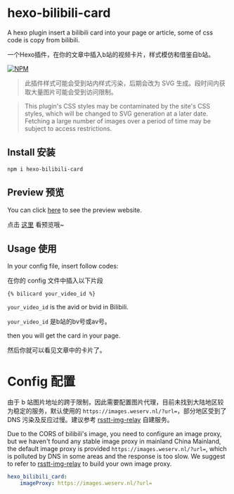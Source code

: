 # hexo-bilibili-card

A hexo plugin insert a bilibili card into your page or article, some of css code is copy from bilibili.

一个Hexo插件，在你的文章中插入b站的视频卡片，样式模仿和借鉴自b站。

[![NPM](https://nodei.co/npm/hexo-bilibili-card.png)](https://nodei.co/npm/hexo-bilibili-card/)

> 此插件样式可能会受到站内样式污染，后期会改为 SVG 生成。段时间内获取大量图片可能会受到访问限制。

> This plugin's CSS styles may be contaminated by the site's CSS styles, which will be changed to SVG generation at a later date. Fetching a large number of images over a period of time may be subject to access restrictions.


## Install 安装

```npm i hexo-bilibili-card```

## Preview 预览

You can click [here](https://zhangmaimai.com/2021/02/05/some-tests/) to see the preview website.

点击 [这里](https://zhangmaimai.com/2021/02/05/some-tests/) 看预览哦~

## Usage 使用

In your config file, insert follow codes:

在你的 config 文件中插入以下片段

```
{% bilicard your_video_id %}
```
`your_video_id` is the avid or bvid in Bilibili.

`your_video_id` 是b站的bv号或av号。

then you will get the card in your page.

然后你就可以看见文章中的卡片了。


# Config 配置

由于 b 站图片地址的跨于限制，因此需要配置图片代理，目前未找到大陆地区较为稳定的服务，默认使用的 `https://images.weserv.nl/?url=`，部分地区受到了 DNS 污染及反应过慢。建议参考 [rsstt-img-relay](https://github.com/Rongronggg9/rsstt-img-relay) 自建服务。

Due to the CORS of bilibili's image, you need to configure an image proxy, but we haven't found any stable image proxy in mainland China Mainland, the default image proxy is provided `https://images.weserv.nl/?url=`, which is polluted by DNS in some areas and the response is too slow. We suggest to refer to [rsstt-img-relay](https://github.com/Rongronggg9/rsstt-img-relay) to build your own image proxy.

```yaml
hexo_bilibili_card:
    imageProxy: https://images.weserv.nl/?url=
```
